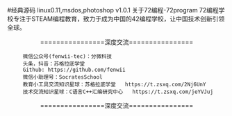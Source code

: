 #经典源码
linux0.11,msdos,photoshop v1.0.1
关于72编程-72program
72编程学校专注于STEAM编程教育，致力于成为中国的42编程学校，让中国技术创新引领全球。

<p align="center">
================深度交流================
</p>


<p align="center">
  
		 微信公众号(fenwii-tec)：分微科技
		 头条，抖音：苏格拉底学堂
		 Github: https://github.com/fenwii
		 微信小助理号：SocratesSchool
		 教育小工具交流知识星球：苏格拉底学堂   https://t.zsxq.com/2Nj6UnY 
		 技术交流知识星球：C语言C++汇编研究中心   https://t.zsxq.com/jeYVJuj
</p>  
<p align="center">
================深度交流================
</p>






